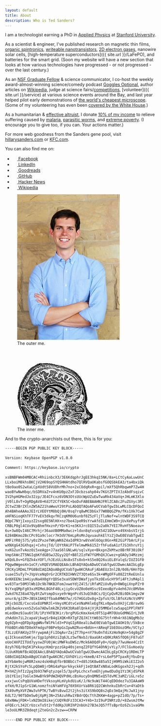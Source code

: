 ```yaml
---
layout: default
title: About
description: Who is Ted Sanders?
---
```




I am a technologist earning a PhD in [Applied Physics](http://www.stanford.edu/dept/app-physics/cgi-bin/) at [Stanford University](http://www.stanford.edu).

As a scientist & engineer, I've published research on magnetic thin films, [organic spintronics](http://dx.doi.org/10.1103/PhysRevLett.109.076603), [writeable nanotransistors](http://dx.doi.org/10.1063/1.4795725), [2D electron gases](https://en.wikipedia.org/wiki/Lanthanum_aluminate-strontium_titanate_interface), nanowire solar cells, [high-temperature superconductors]({{ site.url }}/LaFePO), and batteries for the smart grid. (Soon my website will have a new section that looks at how various technologies have progressed - or not progressed - over the last century.)

As an [NSF Graduate Fellow](http://www.nsfgrfp.org/) & science communicator, I co-host the weekly award-almost-winning science/comedy podcast [Goggles Optional](http://gogglesoptional.com/), author articles on [Wikipedia](http://en.wikipedia.org/wiki/Main_Page), judge at science fairs/[competitions](http://science.energy.gov/wdts/nsb/), [volunteer]({{ site.url }}/service) at various science events around the Bay, and last year helped pilot early demonstrations of [the world's cheapest microscope](http://www.moore.org/grants/list/GBMF3797). (Some of my volunteering has even been [covered by the White House](http://www.whitehouse.gov/blog/2010/05/12/national-lab-day-dinner-with-a-scientist).)

As a humanitarian & [effective altruist](http://www.effectivealtruism.org/), I donate [10% of my income](https://www.givingwhatwecan.org/get-involved/what-you-can-achieve) to relieve suffering caused by [malaria](http://www.givewell.org/international/top-charities/amf), [parasitic worms](http://www.givewell.org/international/top-charities/deworm-world-initiative), and [extreme poverty](http://www.givewell.org/international/top-charities/give-directly). (I encourage you to give too, if you can. Your actions matter.)

For more web goodness from the Sanders gene pool, visit [hillarysanders.com](http://hillarysanders.com/) or [KFC.com](http://www.kfc.com/).

You can also find me on:

<ul class="no-bullets">
<li><a href="http://www.facebook.com/tedsanders"><img class="icon-bump inline-block" src="http://www.facebook.com/favicon.ico" width="16" height="16" /> Facebook</a></li>
<!--<li><a href="https://plus.google.com/105154626144260222096/about/p/pub"><img class="icon-bump inline-block" src="http://plus.google.com/favicon.ico" width="16" height="16" /> Google</a></li>-->
<li><a href="http://www.linkedin.com/in/tedsanders"><img class="icon-bump inline-block" src="http://www.linkedin.com/favicon.ico" width="16" height="16" /> LinkedIn</a></li>
<li><a href="https://www.goodreads.com/tedsanders"><img class="icon-bump inline-block" src="https://www.goodreads.com/favicon.ico" width="16" height="16" /> Goodreads</a></li>
<!--<li><a href="http://steamcommunity.com/profiles/76561198027217977/"><img class="icon-bump inline-block" src="http://store.steampowered.com/favicon.ico" width="16" height="16" /> Steam</a></li>-->
<!--<li><a href="http://www.neopets.com/userlookup.phtml?user=tedsanders"><img class="icon-bump inline-block" src="http://www.neopets.com/favicon.ico" width="16" height="16" /> Neopets</a></li>-->
<li><a href="https://github.com/tedsanders"><img class="icon-bump inline-block" src="http://github.com/favicon.ico" width="16" height="16" /> GitHub</a></li>
<li><a href="https://news.ycombinator.com/threads?id=tedsanders"><img class="icon-bump inline-block" src="https://news.ycombinator.com/favicon.ico" width="16" height="16" /> Hacker News</a></li>
<li><a href="https://en.wikipedia.org/wiki/Special:Contributions/Tedsanders"><img class="icon-bump inline-block" src="https://upload.wikimedia.org/wikipedia/commons/b/b0/Wikipedia-favicon.png" width="16" height="16" /> Wikipedia</a></li>
</ul>

<figure>
<img id="tedshot" src="/img/TedSanders.jpg" alt="Ted Sanders" />
<figcaption>The outer me.</figcaption>
</figure>

<figure>
<img id="tedbrain" src="/img/clearbrained.png" alt="Ted Sanders" />
<figcaption>The inner me.</figcaption>
</figure>

And to the crypto-anarchists out there, this is for you:


    -----BEGIN PGP PUBLIC KEY BLOCK-----

    Version: Keybase OpenPGP v1.0.0

    Comment: https://keybase.io/crypto

    xsBNBFWm04MBCAC+RhiinbcX3/3E6KdqphrJgEE3hkq15NK/8a+LCtCyAaLuwUnC
    LLxboiM8khsBKCjV2H69opSYQSHHAtdho7QlRVQaUKabsfGOQSbkEA3/ta4bxiQk
    tBo9ao0S2wXaLCpXUdt58VUDhrMh7no+2xCOdqRxR+gpil/mXf5QhRbqwmP7Zw4H
    waoBYwNwHbqc/bSDRVaZ+v4nKU0pzZxFJDcbzsahp04v7KGtZPTIVJzAbdFsqivC
    IV2hpHGMedJo32zp/JE4CFcxz6VON3OtsUUcWpUZuEwTwaRk434aVq+JHLmK3Xlo
    jV0lL8vT+OgRDgAV8+KdJT2CfYEK5C+boDvFABEBAAHNJFRlZCA8c2FuZGVyc3Rl
    ZCtwZ3BrZXlnZW5AZ21haWwuY29tPsLAbQQTAQoAFwUCVabTgwIbLwMLCQcDFQoI
    Ah4BAheAAAoJEIrLVEOYtM8bQj0H/0sq7rq8wMCDbGx77W0BQGZPm/fKs1Xk7Cwd
    oHFNSioqKhTF77YvEV3dkqvfKCzqKM0U6unbf0Z5zFljTluNof+wlntWDF3S9TCQ
    BQpC7NYjIxoyzZ2sxg0E5NlHX+nz7be4JpeR9sYrwAfdILEHmCW9+jUvXePuyfsM
    CRBLP0gl4CUx9VpBhmfHxznP/YDrK1+e3KXJrcEQI5Iu2a0k7YEI7RvHf5Noeav+
    6u+3w8QvI46C7Mrhjr36aaVB0MMa0wcz+ldxn8qtvsqX5421OUw+x49XnbsVIrjG
    6284BKmo2BcCPc91a9clocr7H3dV76mLpRsMnJqvuauhkElYzZjOwE0EVabTgwEI
    AMFiYR0j575/y0zZPxzeTWKyWK6Z4aIdPR3rw8VxHl6Oqc0Gn+RE2GiP7bArLFju
    wXNXgG43GXhqaj+CvhsjTd/lOYtRAiP7TelmwMk615ZrfhFudaA1zfJS3XhruY1j
    nxKG2unTvAozOi5xeAgp+J7aaS6lGNLwH/sqlvXye+BkxpnZkMtwz8BrRF30iOkf
    VmpSkWcZT5NGIqbKfdGBSwJZGyy2Qf+B8l2IzFW7fGMhQXJCwez+gOAOy34Mzzmj
    wXQdL8v+GfQZk4xYOFl/hJEzULLNs8xSTs8xb+kS5e8Q26uiEL8YalqS/IUZIGf0
    PQgw0WgeoXn1oCF/xRQEVSMAEQEAAcLBhAQYAQoADwUCVabTgwUJDwmcAAIbLgEp
    CRCKy1RDmLTPG8BdIAQZAQoABgUCVabTgwAKCRAuFjAbAEUz3nl2B/0d6/6HnTQn
    suaeI5uTy7+JVpVceNqOrGr2CRTKDIHWVZf3Qte6Sv3k+WMgOFFu08Z2tReEUnlu
    6nNXEENc1m4iyuNa4X0gYrQDSe3xaVSDWYDWafjyoTkzOEvGcHY9fi4FtJsM4pl1
    wv83Tar50M3lWb1Dc9b7NKB2FomJxweYdjZ4l5/iRfaMZiUvRyd+0WOgiXnpPZr0
    9iYxqQMpFg03xzMIMeLBGhF40LxjiyOcvUZ0o0eHSsc9IeeoBpYv4eh6JVc8MVbm
    Zwkd76Z38a47Qy8tZwYsmpDsxye9rWgnPcdS3uQ3kBCs/QjCpQvR2Bi0Dk1mgv2W
    onurA/gJZR+JBSkIAKQ7fbaA4MWU7w//G7HGGzDx8g+ZpfuV/OLlBfoXzNcVsMPV
    2RjcbUZE/CxcsGxEUPNR3l+VmysMCdtvCeVNaM4leEgTKLv0pwSvXHJjCzBrsw9G
    p8Edwokxvxn5ZvGa7ADwlmkZK2V6K3bRa8lQnk4jVjRJ5MMEelcw5apq1PPlFNfF
    mLedDmz9Jau6tlR/1PzYHTB3Kir/brgPUGcKmxXe4z0T51p4M7OUoGdMNGIrL3VR
    zhAdUn7iL2capaVjkwgSrB4q1XQK+RXTgFZQJXCttW03G75tfrHh4rX61NQgMb3z
    Qg9Zph+qQFDpXggWNvfWlPkld3+PVqGIpR8ealLOwE0EVabTgwEIAOH19//5kBce
    FhbBDtxNbTD8eXFmdgsF0BPe9pGsIpwNZRvo+BdUn+rAReqF1bEOUozOMx/VCtyJ
    f3LzzEFAKUy2fFrywpmAjFiIOqAvrZajZT7hp+nY79u0nTdiXzHo9qKn+54g8gZF
    qiICkseaU5mKje/Igp1ph0XziZq6JLz5wfNxbJ/8aaUAtxQ0KzRA5fOQ6jF87uGT
    oUoCHXPZITUd7yyswZFU0jWciMWFkuDWSz/Mck6AOQdFy0+/GqUy77wuHee4CzIt
    8zyh76Q/0q5K1PxkaycKmQrpzzGkp40sjenqZ2FQfYG4OhNjvYLy7/FClGvHoeUy
    lLUuKRbNfBcAEQEAAcLBhAQYAQoADwUCVabTgwUJDwmcAAIbLgEpCRCKy1RDmLTP
    G8BdIAQZAQoABgUCVabTgwAKCRC/GVhDYizi+kmeB/47rsL6eP5PTpaxRjYbuDrg
    a3YbAm9ojwM8RJxmz4skH8qEfbrBOBbCcT+d85JSK8w485a5IjH9M5iWkiEIZ2o5
    RjtX2kSYoPc5LpQbW8jrDRG4aPqarkkyckkFj1eQtBATxN0aLodKGgoxh2Jj+qdh
    M+hHZjhfIz2pg3b937WFqtyzqel5/3psPpLchcxfxmEhjymwdDuOg1Yz3KjdSPkR
    ib1YE1oj7oGle3HwBYk9PdWZHQVPdHLcBsHucyDnQMN5xQ5TdvMC3aMZ/iGLre5z
    xxxjwvCsPqQUVaHDeftVksoyHLmVykdUiuK/J/Nc9uWiT44CqEDOdez7u3IAAaW9
    ofkH/RJ1pSrG1WLnomzfniNYaHFVg70X9XUrVa8R61Q2CWnhnkuIbRrCu+4YaDtb
    IX49vMyXVFZWw3vhPTK/TwBYsBvwI2t2jhs3itXS9bOQ8s2qDz3mQajMcJwX1jny
    KdLT2/90TbDm5w0jXpMj3N+25AzuhRw1YBdrQQcTthZKKW+4agp+pZ1dO/7p/Ts+
    G8xNWwjFDK+lxNZOmI8ikejCUQYRdFz33CA3+Y4b+3zI9uPINRtzD/+8ZwsmJtMw
    eFQEcrL342CrUzcxTo5t2rfddKpJURIhP2nbUn27B3eJQ57fTsBprOz6Zs1vaGMm
    le3oULMR3Z0deqtjZteGn2cZvzw==CRPW

    -----END PGP PUBLIC KEY BLOCK-----
